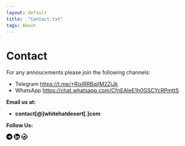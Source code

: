 ```yaml
---
layout: default
title:  "Contact.txt"
tags: About
---
```


# Contact

For any annoucements please join the following channels:

* Telegram https://t.me/+RixIRRBqjIM2ZjJk
* WhatsApp https://chat.whatsapp.com/CfnEAIeE1h0GSCYcRPmttS

**Email us at:**

* **contact[@]whitehatdesert[.]com**

**Follow Us:**

<a href="https://t.me/+RixIRRBqjIM2ZjJk"><img src="/assets/img/telegram.png" alt="" style="width:16px;height:16px;"/></a>
<a href="https://www.linkedin.com/in/whd-a39aa6265/"><img src="/assets/img/linkedin.png" alt="" style="width:16px;height:16px;"/></a>
<a href="https://www.instagram.com/whitehatdesert/"><img src="/assets/img/instagram.png" alt="" style="width:16px;height:16px;"/></a>